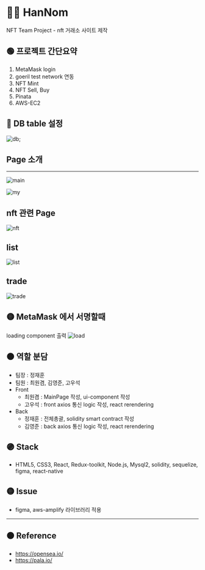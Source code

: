 # 👨‍🔧 HanNom

NFT Team Project - nft 거래소 사이트 제작

## 🟢 프로젝트 간단요약

1. MetaMask login
2. goeril test network 연동
3. NFT Mint
4. NFT Sell, Buy
5. Pinata
6. AWS-EC2

## 🔵 DB table 설정

![db](./readMeImg/db.png);

## Page 소개

---

![main](./readMeImg/main.png)

![my](./readMeImg/my.png)

## nft 관련 Page

![nft](./readMeImg/nft.png)

## list

![list](./readMeImg/list.png)

## trade

![trade](./readMeImg/trade.png)

## 🟡 MetaMask 에서 서명할때

loading component 출력
![load](./readMeImg/load.png)

## 🟤 역할 분담

- 팀장 : 정재훈
- 팀원 : 최원겸, 김영준, 고우석
- Front
  - 최원겸 : MainPage 작성, ui-component 작성
  - 고우석 : front axios 통신 logic 작성, react rerendering
- Back
  - 정재훈 : 전체총괄, solidity smart contract 작성
  - 김영준 : back axios 통신 logic 작성, react rerendering

## 🟣 Stack

- HTML5, CSS3, React, Redux-toolkit, Node.js, Mysql2, solidity, sequelize, figma, react-native

## 🟡 Issue

- figma, aws-amplify 라이브러리 적용

---

## 🟠 Reference

- https://opensea.io/
- https://pala.io/
